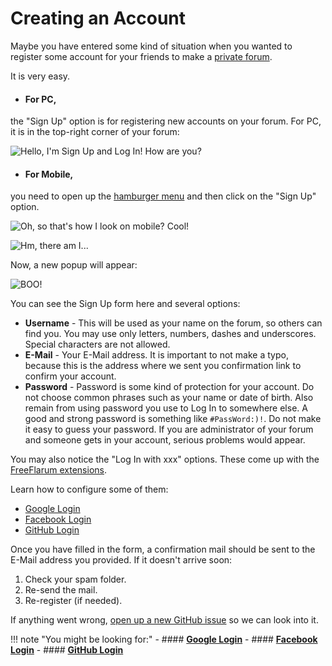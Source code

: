 # Creating an Account

Maybe you have entered some kind of situation when you wanted to register some account for your friends to make a [private forum](https://www.freeflarum.com/docs/howto/private-forum/).

It is very easy. 

- #### For PC,
the "Sign Up" option is for registering new accounts on your forum.
For PC, it is in the top-right corner of your forum:

![Hello, I'm Sign Up and Log In! How are you?](https://snag.gy/JMkL9c.jpg)

- #### For Mobile,
you need to open up the [hamburger menu](https://en.wikipedia.org/wiki/Hamburger_button) and then click on the "Sign Up" option.

![Oh, so that's how I look on mobile? Cool!](https://snag.gy/YdTqQO.jpg)

![Hm, there am I...](https://snag.gy/7IbKeh.jpg)

Now, a new popup will appear:

![BOO!](https://snag.gy/YsXPWI.jpg)

You can see the Sign Up form here and several options:

- **Username** - This will be used as your name on the forum, so others can find you. You may use only letters, numbers, dashes and underscores. Special characters are not allowed.
- **E-Mail** - Your E-Mail address. It is important to not make a typo, because this is the address where we sent you confirmation link to confirm your account. 
- **Password** - Password is some kind of protection for your account. Do not choose common phrases such as your name or date of birth. Also remain from using password you use to Log In to somewhere else. A good and strong password is something like `#PassWord:)!`. Do not make it easy to guess your password. If you are administrator of your forum and someone gets in your account, serious problems would appear.

You may also notice the "Log In with xxx" options. These come up with the [FreeFlarum extensions](https://www.freeflarum.com/extensions).

Learn how to configure some of them:

- [Google Login](https://www.freeflarum.com/docs/howto/social-login/google/)
- [Facebook Login](https://www.freeflarum.com/docs/howto/social-login/facebook/)
- [GitHub Login](https://www.freeflarum.com/docs/howto/social-login/github/)

Once you have filled in the form, a confirmation mail should be sent to the E-Mail address you provided. If it doesn't arrive soon:
1. Check your spam folder.
2. Re-send the mail.
3. Re-register (if needed).

If anything went wrong, [open up a new GitHub issue](https://github.com/gwillem/freeflarum.com/issues/new) so we can look into it.

!!! note "You might be looking for:"
    - #### **[Google Login](https://www.freeflarum.com/docs/howto/social-login/google/)**
    - #### **[Facebook Login](https://www.freeflarum.com/docs/howto/social-login/facebook/)**
    - #### **[GitHub Login](https://www.freeflarum.com/docs/howto/social-login/github/)**
